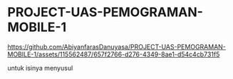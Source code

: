# PROJECT-UAS-PEMOGRAMAN-MOBILE-1


https://github.com/AbiyanfarasDanuyasa/PROJECT-UAS-PEMOGRAMAN-MOBILE-1/assets/115562487/657f2766-d276-4349-8ae1-d54c4cb731f5



 untuk isinya menyusul

